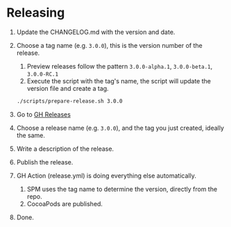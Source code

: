Releasing
=========

 1. Update the CHANGELOG.md with the version and date.
 2. Choose a tag name (e.g. `3.0.0`), this is the version number of the release.
    1. Preview releases follow the pattern `3.0.0-alpha.1`, `3.0.0-beta.1`, `3.0.0-RC.1`
    2. Execute the script with the tag's name, the script will update the version file and create a tag.

    ```bash
    ./scripts/prepare-release.sh 3.0.0
    ```

 3. Go to [GH Releases](https://github.com/PostHog/posthog-ios/releases)
 4. Choose a release name (e.g. `3.0.0`), and the tag you just created, ideally the same.
 5. Write a description of the release.
 6. Publish the release.
 7. GH Action (release.yml) is doing everything else automatically.
      1. SPM uses the tag name to determine the version, directly from the repo.
      2. CocoaPods are published.
 8. Done.
